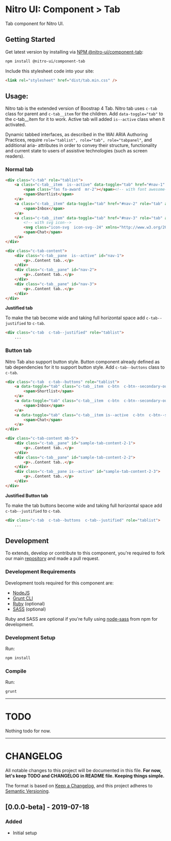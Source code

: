# Nitro UI: Component > Tab

Tab component for Nitro UI.

## Getting Started

Get latest version by installing via [NPM @nitro-ui/component-tab](https://www.npmjs.com/package/@nitro-ui/component-tab):

```sh
npm install @nitro-ui/component-tab
```

Include this stylesheet code into your site:

```html
<link rel="stylesheet" href="dist/tab.min.css" />
```

## Usage:

Nitro tab is the extended version of Boostrap 4 Tab. Nitro tab uses `c-tab` class for parent and `c-tab__item` for the children. Add `data-toggle="tab"` to the c-tab__item for it to work. Active tab will added `is--active` class when it activated.

Dynamic tabbed interfaces, as described in the WAI ARIA Authoring Practices, require `role="tablist", role="tab", role="tabpanel"`, and additional aria- attributes in order to convey their structure, functionality and current state to users of assistive technologies (such as screen readers).

### Normal tab
```html
<div class="c-tab" role="tablist">
    <a class="c-tab__item  is--active" data-toggle="tab" href="#nav-1" role="tab" aria-selected="true" aria-controls="nav-1">
        <span class="fas fa-award  mr-2"></span><!-- with font awesome-->
        <span>Shortlist</span>
    </a>
    <a class="c-tab__item" data-toggle="tab" href="#nav-2" role="tab" aria-selected="false" aria-controls="nav-2">        
        <span>Inbox</span>
    </a>
    <a class="c-tab__item" data-toggle="tab" href="#nav-3" role="tab" aria-selected="false" aria-controls="nav-3">
        <!-- with svg icon-->       
        <svg class="icon-svg  icon-svg--24" xmlns="http://www.w3.org/2000/svg" viewBox="0 0 24 24" fill="#000000"><path d="M 5 3 C 3.895 3 3 3.895 3 5 L 3 6 L 3 7 L 3 19 C 3 20.105 3.895 21 5 21 L 14.171875 21 C 14.723875 21 15.171875 20.552 15.171875 20 C 15.171875 19.448 14.724875 19 14.171875 19 L 5 19 L 5 7 L 19 7 L 18.998047 14.171875 C 18.998047 14.723875 19.446047 15.171875 19.998047 15.171875 C 20.550047 15.171875 20.998047 14.723875 20.998047 14.171875 L 20.998047 7 L 21 7 L 21 5 C 21 3.895 20.105 3 19 3 L 5 3 z M 7.5 10 C 7.224 10 7 10.224 7 10.5 L 7 11.5 C 7 11.776 7.224 12 7.5 12 L 8.5 12 C 8.776 12 9 11.776 9 11.5 L 9 10.5 C 9 10.224 8.776 10 8.5 10 L 7.5 10 z M 12 10 C 11.448 10 11 10.448 11 11 C 11 11.552 11.448 12 12 12 L 16 12 C 16.552 12 17 11.552 17 11 C 17 10.448 16.552 10 16 10 L 12 10 z M 7.5 14 C 7.224 14 7 14.224 7 14.5 L 7 15.5 C 7 15.776 7.224 16 7.5 16 L 8.5 16 C 8.776 16 9 15.776 9 15.5 L 9 14.5 C 9 14.224 8.776 14 8.5 14 L 7.5 14 z M 12 14 C 11.448 14 11 14.448 11 15 C 11 15.552 11.448 16 12 16 L 13 16 L 13 14 L 12 14 z M 15 15 L 15 17 L 20.146484 22.146484 L 22.146484 20.146484 L 17 15 L 15 15 z M 22.853516 20.853516 L 20.853516 22.853516 L 21.853516 23.853516 C 22.048516 24.048516 22.365547 24.048516 22.560547 23.853516 L 23.853516 22.560547 C 24.048516 22.364547 24.048516 22.048516 23.853516 21.853516 L 22.853516 20.853516 z" fill="#000000"/>
        <span>Chat</span>
    </a>
</div>

<div class="c-tab-content">
    <div class="c-tab__pane  is--active" id="nav-1">
        <p>..Content tab..</p>
    </div>
    <div class="c-tab__pane" id="nav-2">
        <p>..Content tab..</p>
    </div>
    <div class="c-tab__pane" id="nav-3">
        <p>..Content tab..</p>
    </div>
</div>
```

**Justified tab**

To make the tab become wide and taking full horizontal space add `c-tab--justified` to `c-tab`.

```html
<div class="c-tab  c-tab--justified" role="tablist">
    ...
```


### Button tab

Nitro Tab also support button style. Button component already defined as tab dependencies for it to support button style. Add `c-tab--buttons` class to `c-tab`.

```html
<div class="c-tab  c-tab--buttons" role="tablist">
    <a data-toggle="tab" class="c-tab__item  c-btn  c-btn--secondary-outline" href="#sample-tab-content-2-1" role="tab" aria-controls="sample-tab-content-2-1"  aria-selected="false">
        <span>Shortlist</span>
    </a>
    <a data-toggle="tab" class="c-tab__item  c-btn  c-btn--secondary-outline" href="#sample-tab-content-2-2" role="tab" aria-controls="sample-tab-content-2-2"  aria-selected="false">
        <span>Inbox</span>
    </a>
    <a data-toggle="tab" class="c-tab__item is--active  c-btn  c-btn--secondary-outline" href="#sample-tab-content-2-3" role="tab" aria-controls="sample-tab-content-2-3" aria-selected="true">
        <span>Chat</span>
    </a>
</div>

<div class="c-tab-content mb-5">
    <div class="c-tab__pane" id="sample-tab-content-2-1">
        <p>..Content tab..</p>
    </div>
    <div class="c-tab__pane" id="sample-tab-content-2-2">
        <p>..Content tab..</p>
    </div>
    <div class="c-tab__pane is--active" id="sample-tab-content-2-3">
        <p>..Content tab..</p>
    </div>
</div>
```

**Justified Button tab**

To make the tab buttons become wide and taking full horizontal space add `c-tab--justified` to `c-tab`.

```html
<div class="c-tab  c-tab--buttons  c-tab--justified" role="tablist">
    ...
```




## Development

To extends, develop or contribute to this component, you're required to fork our main [repository](https://github.com/icarasia-engineering/nitro-ui) and made a pull request.

### Development Requirements

Development tools required for this component are:

- [NodeJS](https://nodejs.org/en/)
- [Grunt CLI](https://gruntjs.com)
- [Ruby](https://www.ruby-lang.org/en/) (optional)
- [SASS](https://sass-lang.com) (optional)

Ruby and SASS are optional if you're fully using [node-sass](https://github.com/sass/node-sass) from npm for development.

### Development Setup

Run:


```sh
npm install
```

### Compile

Run:

```sh
grunt
```
---

# TODO

Nothing todo for now.

---

# CHANGELOG

All notable changes to this project will be documented in this file. **For now, let's keep TODO and CHANGELOG in README file. Keeping things simple.**

The format is based on [Keep a Changelog](https://keepachangelog.com/en/1.0.0/),
and this project adheres to [Semantic Versioning](https://semver.org/spec/v2.0.0.html).

## [0.0.0-beta] - 2019-07-18
### Added
- Initial setup
